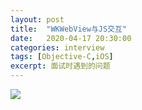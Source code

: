```yaml
---
layout: post
title:  "WKWebView与JS交互"
date:   2020-04-17 20:30:00
categories: interview
tags: [Objective-C,iOS]
excerpt: 面试时遇到的问题
---
```


![](https://tva1.sinaimg.cn/large/007S8ZIlly1gdyz38bfloj31660ap0uf.jpg)

